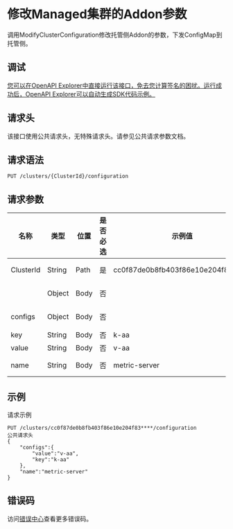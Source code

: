# 修改Managed集群的Addon参数

调用ModifyClusterConfiguration修改托管侧Addon的参数，下发ConfigMap到托管侧。

## 调试

[您可以在OpenAPI Explorer中直接运行该接口，免去您计算签名的困扰。运行成功后，OpenAPI Explorer可以自动生成SDK代码示例。](https://api.aliyun.com/#product=CS&api=ModifyClusterConfiguration&type=ROA&version=2015-12-15)

## 请求头

该接口使用公共请求头，无特殊请求头。请参见公共请求参数文档。

## 请求语法

```
PUT /clusters/{ClusterId}/configuration 
```

## 请求参数

|名称|类型|位置|是否必选|示例值|描述|
|--|--|--|----|---|--|
|ClusterId|String|Path|是|cc0f87de0b8fb403f86e10e204f83\*\*\*\*|集群ID。 |
| |Object|Body|否| |请求体参数。 |
|configs|Object|Body|否| |配置信息。 |
|key|String|Body|否|k-aa|key。 |
|value|String|Body|否|v-aa|value。 |
|name|String|Body|否|metric-server|Addon名称。 |

## 示例

请求示例

```
PUT /clusters/cc0f87de0b8fb403f86e10e204f83****/configuration
公共请求头
{
    "configs":{
        "value":"v-aa",
        "key":"k-aa"
    },
    "name":"metric-server"
}
```

## 错误码

访问[错误中心](https://error-center.alibabacloud.com/status/product/CS)查看更多错误码。

